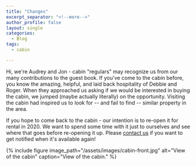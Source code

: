 ```yaml
---
title: "Changes"
excerpt_separator: "<!--more-->"
author_profile: false
layout: single
categories:
  - Blog
tags:
  - cabin

---
```


Hi, we're Audrey and Jon - cabin "regulars" may recognize us from our many contributions to the guest book. If you've come to the cabin before, you know the amazing, helpful, and laid back hospitality of Debbie and Roger.  When they approached us asking if we would be interested in buying the cabin, we jumped (maybe actually literally) on the opportunity.  Visiting the cabin had inspired us to look for -- and fail to find -- similar property in the area.

If you hope to come back to the cabin - our intention is to re-open it for rental in 2020.  We want to spend some time with it just to ourselves and see where that goes before re-opening it up. Please [contact us](contact) if you want to get notified when it's available again!

{% include figure image_path="/assets/images/cabin-front.jpg" alt="View of the cabin" caption="View of the cabin." %}

<!--more-->
